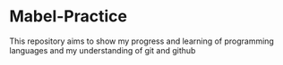 # Mabel-Practice
This repository aims to show my progress and learning of programming languages and my understanding of git and github
